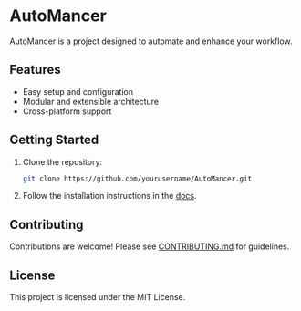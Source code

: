 # AutoMancer

AutoMancer is a project designed to automate and enhance your workflow.

## Features

- Easy setup and configuration
- Modular and extensible architecture
- Cross-platform support

## Getting Started

1. Clone the repository:
    ```bash
    git clone https://github.com/yourusername/AutoMancer.git
    ```
2. Follow the installation instructions in the [docs](./docs/).

## Contributing

Contributions are welcome! Please see [CONTRIBUTING.md](./CONTRIBUTING.md) for guidelines.

## License

This project is licensed under the MIT License.